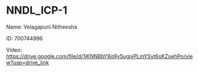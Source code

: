 # NNDL_ICP-1

Name: Velagapuni Nitheesha

ID: 700744996

Video: https://drive.google.com/file/d/1jKNNBbY8q9y5ugjxPLmYSyt6sKZoehPo/view?usp=drive_link
